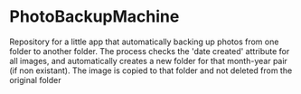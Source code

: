 # PhotoBackupMachine

Repository for a little app that automatically backing up photos from one folder
to another folder. The process checks the 'date created' attribute for all images,
and automatically creates a new folder for that month-year pair (if non existant).
The image is copied to that folder and not deleted from the original folder
